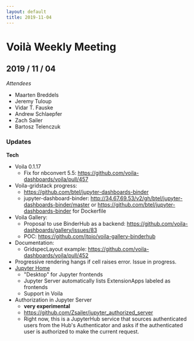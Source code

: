 ```yaml
---
layout: default
title: 2019-11-04
---
```


# Voilà Weekly Meeting

## 2019 / 11 / 04

*Attendees*

* Maarten Breddels
* Jeremy Tuloup
* Vidar T. Fauske
* Andrew Schlaepfer
* Zach Sailer
* Bartosz Telenczuk

### Updates

**Tech**

- Voila 0.1.17
  - Fix for nbconvert 5.5: https://github.com/voila-dashboards/voila/pull/457
- Voila-gridstack progress:
  - https://github.com/btel/jupyter-dashboards-binder
  - jupyter-dashboard-binder: http://34.67.69.53/v2/gh/btel/jupyter-dashboards-binder/master or https://github.com/btel/jupyter-dashboards-binder for Dockerfile
- Voila Gallery:
  - Proposal to use BinderHub as a backend: https://github.com/voila-dashboards/gallery/issues/83
  - POC: https://github.com/jtpio/voila-gallery-binderhub
- Documentation:
  - GridspecLayout example: https://github.com/voila-dashboards/voila/pull/452
- Progressive rendering hangs if cell raises error. Issue in progress.
- [Jupyter Home](https://github.com/Zsailer/jupyter_home)
    - "Desktop" for Jupyter frontends
    - Jupyter Server automatically lists ExtensionApps labeled as frontends
    - Support in Voila
- Authorization in Jupyter Server
    - **very experimental**
    - https://github.com/Zsailer/jupyter_authorized_server
    - Right now, this is a JupyterHub service that sources authenticated users from the Hub's Authenticator and asks if the authenticated user is authorized to make the current request. 
